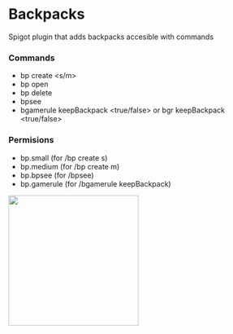 # Backpacks
Spigot plugin that adds backpacks accesible with commands
### Commands
- bp create <s/m>
- bp open
- bp delete
- bpsee <player>
- bgamerule keepBackpack <true/false> or bgr keepBackpack <true/false>
  
### Permisions
- bp.small (for /bp create s)
- bp.medium (for /bp create m)
- bp.bpsee (for /bpsee)
- bp.gamerule (for /bgamerule keepBackpack)
<p><strong><img src="https://i.imgur.com/Tt7Lyar.png" alt="" width="256" height="256" /></strong></p>
